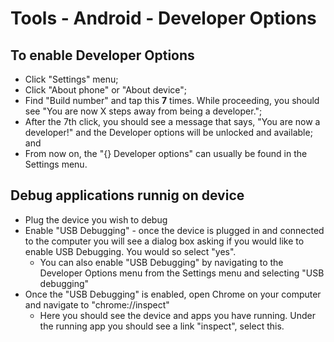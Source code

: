 # Tools - Android - Developer Options

## To enable Developer Options

* Click "Settings" menu;
* Click "About phone" or "About device";
* Find "Build number" and tap this **7** times. While proceeding, you should
  see "You are now X steps away from being a developer.";
* After the 7th click, you should see a message that says, "You are now a
  developer!" and the Developer options will be unlocked and available; and
* From now on, the "{} Developer options" can usually be found in the
  Settings menu.

## Debug applications runnig on device

* Plug the device you wish to debug
* Enable "USB Debugging" - once the device is plugged in and connected to the
  computer you will see a dialog box asking if you would like to enable USB
  Debugging. You would so select "yes".
  * You can also enable "USB Debugging" by navigating to the Developer Options
    menu from the Settings menu and selecting "USB debugging"
* Once the "USB Debugging" is enabled, open Chrome on your computer and
  navigate to "chrome://inspect"
  * Here you should see the device and apps you have running. Under the running
    app you should see a link "inspect", select this.
